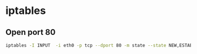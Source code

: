 # iptables


## Open port 80

```bash
iptables -I INPUT  -i eth0 -p tcp --dport 80 -m state --state NEW,ESTABLISHED -j ACCEPT
```
